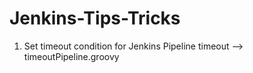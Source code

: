 # Jenkins-Tips-Tricks</br>
1. Set timeout condition for Jenkins Pipeline timeout --> timeoutPipeline.groovy</br>
